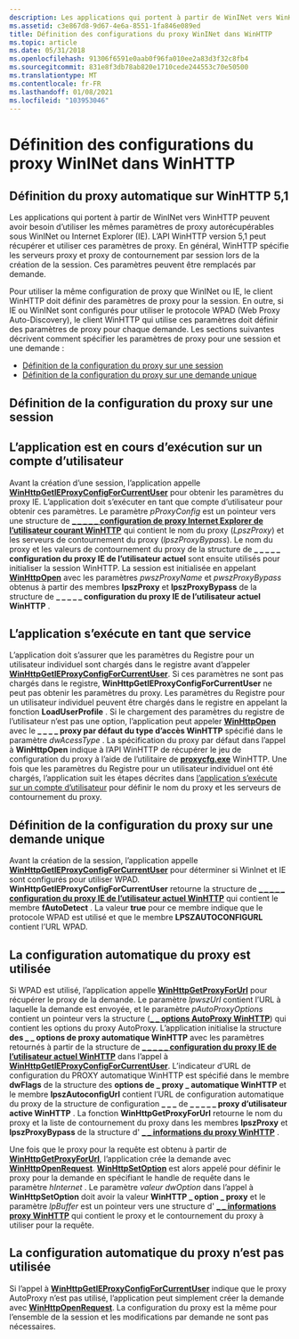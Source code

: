 ```yaml
---
description: Les applications qui portent à partir de WinINet vers WinHTTP peuvent avoir besoin d’utiliser les mêmes paramètres de proxy autorécupérables sous WinINet ou Internet Explorer (IE).
ms.assetid: c3e867d8-9d67-4e6a-8551-1fa846e089ed
title: Définition des configurations du proxy WinINet dans WinHTTP
ms.topic: article
ms.date: 05/31/2018
ms.openlocfilehash: 91306f6591e0aab0f96fa010ee2a83d3f32c8fb4
ms.sourcegitcommit: 831e8f3db78ab820e1710cede244553c70e50500
ms.translationtype: MT
ms.contentlocale: fr-FR
ms.lasthandoff: 01/08/2021
ms.locfileid: "103953046"
---
```

# <a name="setting-wininet-proxy-configurations-in-winhttp"></a>Définition des configurations du proxy WinINet dans WinHTTP

## <a name="setting-automatic-proxy-on-winhttp-51"></a>Définition du proxy automatique sur WinHTTP 5,1

Les applications qui portent à partir de WinINet vers WinHTTP peuvent avoir besoin d’utiliser les mêmes paramètres de proxy autorécupérables sous WinINet ou Internet Explorer (IE). L’API WinHTTP version 5,1 peut récupérer et utiliser ces paramètres de proxy. En général, WinHTTP spécifie les serveurs proxy et proxy de contournement par session lors de la création de la session. Ces paramètres peuvent être remplacés par demande.

Pour utiliser la même configuration de proxy que WinINet ou IE, le client WinHTTP doit définir des paramètres de proxy pour la session. En outre, si IE ou WinINet sont configurés pour utiliser le protocole WPAD (Web Proxy Auto-Discovery), le client WinHTTP qui utilise ces paramètres doit définir des paramètres de proxy pour chaque demande. Les sections suivantes décrivent comment spécifier les paramètres de proxy pour une session et une demande :

-   [Définition de la configuration du proxy sur une session](#setting-the-proxy-configuration-on-a-session)
-   [Définition de la configuration du proxy sur une demande unique](#setting-the-proxy-configuration-on-a-single-request)

## <a name="setting-the-proxy-configuration-on-a-session"></a>Définition de la configuration du proxy sur une session

## <a name="the-application-is-running-on-a-user-account"></a>L’application est en cours d’exécution sur un compte d’utilisateur

Avant la création d’une session, l’application appelle [**WinHttpGetIEProxyConfigForCurrentUser**](/windows/desktop/api/Winhttp/nf-winhttp-winhttpgetieproxyconfigforcurrentuser) pour obtenir les paramètres du proxy IE. L’application doit s’exécuter en tant que compte d’utilisateur pour obtenir ces paramètres. Le paramètre *pProxyConfig* est un pointeur vers une structure de [**\_ \_ \_ \_ \_ configuration de proxy Internet Explorer de l’utilisateur courant WinHTTP**](/windows/win32/api/winhttp/ns-winhttp-winhttp_current_user_ie_proxy_config) qui contient le nom du proxy (*LpszProxy*) et les serveurs de contournement du proxy (*lpszProxyBypass*). Le nom du proxy et les valeurs de contournement du proxy de la structure de **\_ \_ \_ \_ \_ configuration du proxy IE de l’utilisateur actuel** sont ensuite utilisés pour initialiser la session WinHTTP. La session est initialisée en appelant [**WinHttpOpen**](/windows/desktop/api/Winhttp/nf-winhttp-winhttpopen) avec les paramètres *pwszProxyName* et *pwszProxyBypass* obtenus à partir des membres **lpszProxy** et **lpszProxyBypass** de la structure de **\_ \_ \_ \_ \_ configuration du proxy IE de l’utilisateur actuel WinHTTP** .

## <a name="the-application-is-running-as-a-service"></a>L’application s’exécute en tant que service

L’application doit s’assurer que les paramètres du Registre pour un utilisateur individuel sont chargés dans le registre avant d’appeler [**WinHttpGetIEProxyConfigForCurrentUser**](/windows/desktop/api/Winhttp/nf-winhttp-winhttpgetieproxyconfigforcurrentuser). Si ces paramètres ne sont pas chargés dans le registre, **WinHttpGetIEProxyConfigForCurrentUser** ne peut pas obtenir les paramètres du proxy. Les paramètres du Registre pour un utilisateur individuel peuvent être chargés dans le registre en appelant la fonction **LoadUserProfile** . Si le chargement des paramètres du registre de l’utilisateur n’est pas une option, l’application peut appeler [**WinHttpOpen**](/windows/desktop/api/Winhttp/nf-winhttp-winhttpopen) avec le **\_ \_ \_ \_ proxy par défaut du type d’accès WinHTTP** spécifié dans le paramètre *dwAcessType* . La spécification du proxy par défaut dans l’appel à **WinHttpOpen** indique à l’API WinHTTP de récupérer le jeu de configuration du proxy à l’aide de l’utilitaire de [**proxycfg.exe**](proxycfg-exe--a-proxy-configuration-tool.md) WinHTTP. Une fois que les paramètres du Registre pour un utilisateur individuel ont été chargés, l’application suit les étapes décrites dans [l’application s’exécute sur un compte d’utilisateur](#the-application-is-running-on-a-user-account) pour définir le nom du proxy et les serveurs de contournement du proxy.

## <a name="setting-the-proxy-configuration-on-a-single-request"></a>Définition de la configuration du proxy sur une demande unique

Avant la création de la session, l’application appelle [**WinHttpGetIEProxyConfigForCurrentUser**](/windows/desktop/api/Winhttp/nf-winhttp-winhttpgetieproxyconfigforcurrentuser) pour déterminer si WinInet et IE sont configurés pour utiliser WPAD. **WinHttpGetIEProxyConfigForCurrentUser** retourne la structure de [**\_ \_ \_ \_ \_ configuration du proxy IE de l’utilisateur actuel WinHTTP**](/windows/win32/api/winhttp/ns-winhttp-winhttp_current_user_ie_proxy_config) qui contient le membre **fAutoDetect** . La valeur **true** pour ce membre indique que le protocole WPAD est utilisé et que le membre **LPSZAUTOCONFIGURL** contient l’URL WPAD.

## <a name="automatic-proxy-configuration-is-used"></a>La configuration automatique du proxy est utilisée

Si WPAD est utilisé, l’application appelle [**WinHttpGetProxyForUrl**](/windows/desktop/api/Winhttp/nf-winhttp-winhttpgetproxyforurl) pour récupérer le proxy de la demande. Le paramètre *lpwszUrl* contient l’URL à laquelle la demande est envoyée, et le paramètre *pAutoProxyOptions* contient un pointeur vers la structure ([**\_ \_ options AutoProxy WinHTTP**](/windows/win32/api/winhttp/ns-winhttp-winhttp_autoproxy_options)) qui contient les options du proxy AutoProxy. L’application initialise la structure **des \_ \_ options de proxy automatique WinHTTP** avec les paramètres retournés à partir de la structure de [**\_ \_ \_ \_ \_ configuration du proxy IE de l’utilisateur actuel WinHTTP**](/windows/win32/api/winhttp/ns-winhttp-winhttp_current_user_ie_proxy_config) dans l’appel à [**WinHttpGetIEProxyConfigForCurrentUser**](/windows/desktop/api/Winhttp/nf-winhttp-winhttpgetieproxyconfigforcurrentuser). L’indicateur d’URL de configuration du PROXY automatique WinHTTP est spécifié dans le membre **dwFlags** de la structure des **options de \_ proxy \_ automatique WinHTTP** et le membre **lpszAutoconfigUrl** contient l’URL de configuration automatique du proxy de la structure de configuration **\_ \_ \_** de **\_ \_ \_ \_ \_ proxy d’utilisateur active WinHTTP** . La fonction **WinHttpGetProxyForUrl** retourne le nom du proxy et la liste de contournement du proxy dans les membres **lpszProxy** et **lpszProxyBypass** de la structure d' [**\_ \_ informations du proxy WinHTTP**](/windows/win32/api/winhttp/ns-winhttp-winhttp_proxy_info) .

Une fois que le proxy pour la requête est obtenu à partir de [**WinHttpGetProxyForUrl**](/windows/desktop/api/Winhttp/nf-winhttp-winhttpgetproxyforurl), l’application crée la demande avec [**WinHttpOpenRequest**](/windows/desktop/api/Winhttp/nf-winhttp-winhttpopenrequest). [**WinHttpSetOption**](/windows/desktop/api/Winhttp/nf-winhttp-winhttpsetoption) est alors appelé pour définir le proxy pour la demande en spécifiant le handle de requête dans le paramètre *hInternet* . Le paramètre *valeur dwOption* dans l’appel à **WinHttpSetOption** doit avoir la valeur **WinHTTP \_ option \_ proxy** et le paramètre *lpBuffer* est un pointeur vers une structure d' [**\_ \_ informations proxy WinHTTP**](/windows/win32/api/winhttp/ns-winhttp-winhttp_proxy_info) qui contient le proxy et le contournement du proxy à utiliser pour la requête.

## <a name="automatic-proxy-configuration-is-not-used"></a>La configuration automatique du proxy n’est pas utilisée

Si l’appel à [**WinHttpGetIEProxyConfigForCurrentUser**](/windows/desktop/api/Winhttp/nf-winhttp-winhttpgetieproxyconfigforcurrentuser) indique que le proxy AutoProxy n’est pas utilisé, l’application peut simplement créer la demande avec [**WinHttpOpenRequest**](/windows/desktop/api/Winhttp/nf-winhttp-winhttpopenrequest). La configuration du proxy est la même pour l’ensemble de la session et les modifications par demande ne sont pas nécessaires.

 

 



